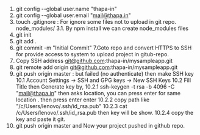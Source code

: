 
1. git config --global user.name "thapa-in"
2. git config --global user.email "mail@thapa.in"
3. touch .gitignore : For ignore some files not to upload in git repo.
node_modules/
3.1. By npm install we can create node_modules files
4. git init
5. git add .
6. git commit -m "Initial Commit"
7.Goto repo and convert HTTPS to SSH for provide access to system to upload project in gitub-repo.
8. Copy SSH address
	git@github.com:thapa-in/mysampleapp.git
9. git remote add origin git@github.com:thapa-in/mysampleapp.git
10. git push origin master : but failed (no authenticate) then make SSH key
10.1 Account Settings -> SSH and GPG keys -> New SSH Keys
10.2 Fill Title then Generate key by,
10.2.1 ssh-keygen -t rsa -b 4096 -C "mail@thapa.in"
	then asks location, you can press enter for same location .
	then press enter enter
10.2.2 copy path like "/c/Users/lenovo/.ssh/id_rsa.pub" 
10.2.3 cat /c/Users/lenovo/.ssh/id_rsa.pub then key will be show.
10.2.4 copy the key and paste it git.
11. git push origin master and Now your project pushed in github repo.
